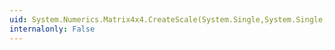 ```yaml
---
uid: System.Numerics.Matrix4x4.CreateScale(System.Single,System.Single,System.Single,System.Numerics.Vector3)
internalonly: False
---
```

